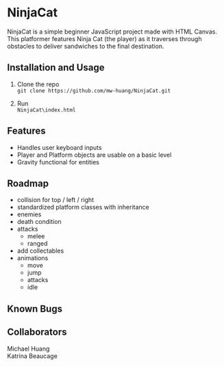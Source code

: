 # NinjaCat

NinjaCat is a simple beginner JavaScript project made with HTML Canvas. This platformer features Ninja Cat (the player) as it traverses through obstacles to deliver sandwiches to the final destination.


## Installation and Usage

1. Clone the repo <br>
`git clone https://github.com/mw-huang/NinjaCat.git`

2. Run <br>
`NinjaCat\index.html`


## Features
- Handles user keyboard inputs
- Player and Platform objects are usable on a basic level
- Gravity functional for entities


## Roadmap
- collision for top / left / right
- standardized platform classes with inheritance
- enemies
- death condition
- attacks
    - melee
    - ranged
- add collectables
- animations
    - move
    - jump
    - attacks
    - idle

## Known Bugs


## Collaborators

Michael Huang <br>
Katrina Beaucage
